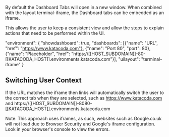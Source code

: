 By default the Dashboard Tabs will open in a new window. When combined with the layout terminal-iframe, the Dashboard tabs can be embedded as an iframe.

This allows the user to keep a consistent view and allow the steps to explain actions that need to be performed within the UI.

"environment": {
    "showdashboard": true,
    "dashboards": [{"name": "URL", "href": "https://www.katacoda.com"},
        {"name": "Port 80", "port": 80},
        {"name": "Placeholder", "href": "https://[[HOST_SUBDOMAIN]]-80-[[KATACODA_HOST]].environments.katacoda.com"}],
    "uilayout": "terminal-iframe"
}
## Switching User Context

If the URL matches the iframe then links will automatically switch the user to the correct tab when they are selected, such as https://www.katacoda.com and https://[[HOST_SUBDOMAIN]]-8080-[[KATACODA_HOST]].environments.katacoda.com

Note: This approach uses iframes, as such, websites such as Google.co.uk will not load due to Browser Security and Google's iframe configuration. Look in your browser's console to view the errors.
